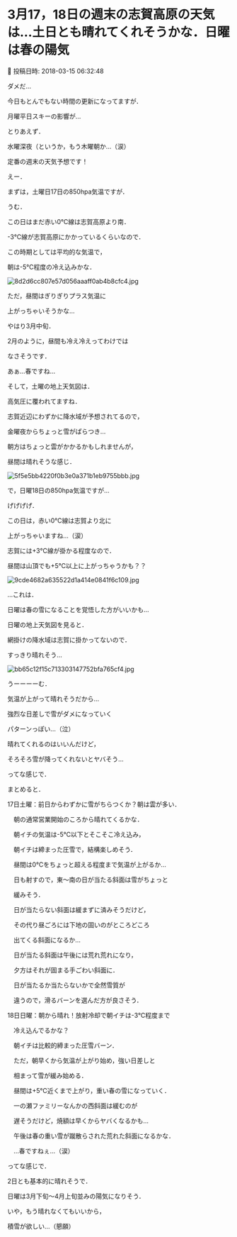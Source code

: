 # 3月17，18日の週末の志賀高原の天気は…土日とも晴れてくれそうかな．日曜は春の陽気

📅 投稿日時: 2018-03-15 06:32:48

ダメだ…


今日もとんでもない時間の更新になってますが．


月曜平日スキーの影響が…





とりあえず．


水曜深夜（というか，もう木曜朝か…（涙）


定番の週末の天気予想です！





えー．


まずは，土曜日17日の850hpa気温ですが．


うむ．


この日はまだ赤い0℃線は志賀高原より南．


-3℃線が志賀高原にかかっているくらいなので．


この時期としては平均的な気温で，


朝は-5℃程度の冷え込みかな．




![8d2d6cc807e57d056aaaff0ab4b8cfc4.jpg](images/8d2d6cc807e57d056aaaff0ab4b8cfc4.jpg)




ただ，昼間はぎりぎりプラス気温に


上がっちゃいそうかな…


やはり3月中旬．


2月のように，昼間も冷え冷えってわけでは


なさそうです．


あぁ…春ですね…





そして，土曜の地上天気図は．


高気圧に覆われてますね．


志賀近辺にわずかに降水域が予想されてるので，


金曜夜からちょっと雪がぱらつき…


朝方はちょっと雲がかかるかもしれませんが，


昼間は晴れそうな感じ．




![5f5e5bb4220f0b3e0a371b1eb9755bbb.jpg](images/5f5e5bb4220f0b3e0a371b1eb9755bbb.jpg)







で，日曜18日の850hpa気温ですが…


げげげげ．


この日は，赤い0℃線は志賀より北に


上がっちゃいますね…（涙）


志賀には+3℃線が掛かる程度なので．


昼間は山頂でも+5℃以上に上がっちゃうかも？？




![9cde4682a635522d1a414e0841f6c109.jpg](images/9cde4682a635522d1a414e0841f6c109.jpg)




…これは．


日曜は春の雪になることを覚悟した方がいいかも…





日曜の地上天気図を見ると．


網掛けの降水域は志賀に掛かってないので．


すっきり晴れそう…




![bb65c12f15c713303147752bfa765cf4.jpg](images/bb65c12f15c713303147752bfa765cf4.jpg)




うーーーーむ．


気温が上がって晴れそうだから…


強烈な日差しで雪がダメになっていく


パターンっぽい…（泣）


晴れてくれるのはいいんだけど，


そろそろ雪が降ってくれないとヤバそう…





ってな感じで．


まとめると．





17日土曜：前日からわずかに雪がちらつくか？朝は雲が多い．


　朝の通常営業開始のころから晴れてくるかな．


　朝イチの気温は-5℃以下とそこそこ冷え込み，


　朝イチは締まった圧雪で，結構楽しめそう．


　昼間は0℃をちょっと超える程度まで気温が上がるか…


　日も射すので，東～南の日が当たる斜面は雪がちょっと


　緩みそう．


　日が当たらない斜面は緩まずに済みそうだけど，


　その代り昼ごろには下地の固いのがところどころ


　出てくる斜面になるか…


　日が当たる斜面は午後には荒れ荒れになり，


　夕方はそれが固まる手ごわい斜面に．


　日が当たるか当たらないかで全然雪質が


　違うので，滑るバーンを選んだ方が良さそう．





18日日曜：朝から晴れ！放射冷却で朝イチは-3℃程度まで


　冷え込んでるかな？


　朝イチは比較的締まった圧雪バーン．


　ただ，朝早くから気温が上がり始め，強い日差しと


　相まって雪が緩み始める．


　昼間は+5℃近くまで上がり，重い春の雪になっていく．


　一の瀬ファミリーなんかの西斜面は緩むのが


　遅そうだけど，焼額は早くからヤバくなるかも…


　午後は春の重い雪が蹴散らされた荒れた斜面になるかな．


　…春ですねぇ…（涙）





ってな感じで．


2日とも基本的に晴れそうで．


日曜は3月下旬～4月上旬並みの陽気になりそう．





いや，もう晴れなくてもいいから，


積雪が欲しい…（懇願）
